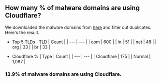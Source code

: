 ## How many % of malware domains are using Cloudflare?


We downloaded the malware domains from [here](https://urlhaus.abuse.ch) and filter out duplicates.
Here's the result.


[//]: # (start replacement)


- Top 5 TLDs
| TLD | Count |
| --- | --- |
| com | 600 |
| in | 51 |
| net | 48 |
| org | 33 |
| br | 33 |


- Cloudflare %
| Type | Count |
| --- | --- |
| Cloudflare | 175 |
| Normal | 1,087 |


### 13.9% of malware domains are using Cloudflare.